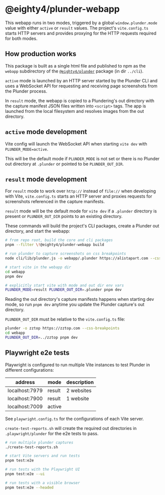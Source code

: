 # @eighty4/plunder-webapp

This webapp runs in two modes, triggered by a global `window.plunder.mode`
value with either `active` or `result` values. The project's `vite.config.ts`
starts HTTP servers and provides proxying for the HTTP requests required for
both modes.

## How production works

This package is built as a single html file and published to npm as the
`webapp` subdirectory of the
[`@eighty4/plunder`](https://www.npmjs.com/package/@eighty4/plunder?activeTab=code)
package (in dir `../cli`).

`active` mode is launched by an HTTP server started by the Plunder CLI and uses
a WebSocket API for requesting and receiving page screenshots from the Plunder
process.

In `result` mode, the webapp is copied to a Plundering's out directory with
the capture manifest JSON files written into `<script>` tags. The app is
launched from the local filesystem and resolves images from the out directory.

## `active` mode development

Vite config will launch the WebSocket API when starting `vite dev`
with `PLUNDER_MODE=active`.

This will be the default mode if `PLUNDER_MODE` is not set or there is no
Plunder out directory at `.plunder` or pointed to be `PLUNDER_OUT_DIR`.

## `result` mode development

For `result` mode to work over `http://` instead of `file://` when developing
with Vite, `vite.config.ts` starts an HTTP server and proxies requests for
screenshots referenced in the capture manifests.

`result` mode will be the default mode for `vite dev` if a `.plunder` directory
is present or `PLUNDER_OUT_DIR` points to an existing directory.

These commands will build the project's CLI packages, create a Plunder out
directory, and start the webapp:

```bash
# from repo root, build the core and cli packages
pnpm --filter \!@eighty4/plunder-webapp build

# run plunder to capture screenshots on css breakpoints
node cli/lib/plunder.js -o webapp/.plunder https://alistapart.com --css-breakpoints

# start vite in the webapp dir
cd webapp
pnpm dev

# explicitly start vite with mode and out dir env vars
PLUNDER_MODE=result PLUNDER_OUT_DIR=.plunder pnpm dev
```

Reading the out directory's capture manifests happens when starting dev mode,
so run `pnpm dev` anytime you update the Plunder capture's out directory.

`PLUNDER_OUT_DIR` must be relative to the `vite.config.ts` file:

```bash
plunder -o zztop https://zztop.com --css-breakpoints
cd webapp
PLUNDER_OUT_DIR=../zztop pnpm dev
```

## Playwright e2e tests

Playwright is configured to run multiple Vite instances to test Plunder in
different configurations:

| address        | mode   | description |
| -------------- | ------ | ----------- |
| localhost:7979 | result | 2 websites  |
| localhost:7900 | result | 1 website   |
| localhost:7009 | active |             |

See `playwright.config.ts` for the configurations of each Vite server.

`create-test-reports.sh` will create the required out directories in
`.playwright/plunder` for the e2e tests to pass.

```bash
# run multiple plunder captures
./create-test-reports.sh

# start Vite servers and run tests
pnpm test:e2e

# run tests with the Playwright UI
pnpm test:e2e --ui

# run tests with a visible browser
pnpm test:e2e --headed
```
